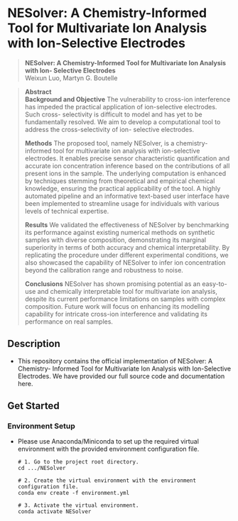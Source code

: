 # NESolver: A Chemistry-Informed Tool for Multivariate Ion Analysis with Ion-Selective Electrodes

> **NESolver: A Chemistry-Informed Tool for Multivariate Ion Analysis with Ion-
> Selective Electrodes**<br>
> Weixun Luo, Martyn G. Boutelle<br>

> **Abstract**<br>
> **Background and Objective** The vulnerability to cross-ion interference has
> impeded the practical application of ion-selective electrodes. Such cross-
> selectivity is difficult to model and has yet to be fundamentally resolved. We
> aim to develop a computational tool to address the cross-selectivity of ion-
> selective electrodes.<br>
>
> **Methods** The proposed tool, namely NESolver, is a chemistry-informed tool
> for multivariate ion analysis with ion-selective electrodes. It enables precise
> sensor characteristic quantification and accurate ion concentration inference
> based on the contributions of all present ions in the sample.  The underlying
> computation is enhanced by techniques stemming from theoretical and empirical
> chemical knowledge, ensuring the practical applicability of the tool. A highly
> automated pipeline and an informative text-based user interface have been
> implemented to streamline usage for individuals with various levels of
> technical expertise.<br>
>
> **Results** We validated the effectiveness of NESolver by benchmarking its
> performance against existing numerical methods on synthetic samples with
> diverse composition, demonstrating its marginal superiority in terms of both
> accuracy and chemical interpretability. By replicating the procedure under
> different experimental conditions, we also showcased the capability of NESolver
> to infer ion concentration beyond the calibration range and robustness to noise.<br>
>
> **Conclusions** NESolver has shown promising potential as an easy-to-use and
> chemically interpretable tool for multivariate ion analysis, despite its
> current performance limitations on samples with complex composition. Future
> work will focus on enhancing its modelling capability for intricate cross-ion
> interference and validating its performance on real samples.<br>


## Description
- This repository contains the official implementation of NESolver: A Chemistry-
Informed Tool for Multivariate Ion Analysis with Ion-Selective Electrodes. We
have provided our full source code and documentation here.


## Get Started
### Environment Setup
- Please use Anaconda/Miniconda to set up the required virtual environment with
the provided environment configuration file.
    ```
    # 1. Go to the project root directory.
    cd .../NESolver

    # 2. Create the virtual environment with the environment configuration file.
    conda env create -f environment.yml

    # 3. Activate the virtual environment.
    conda activate NESolver
    ```
